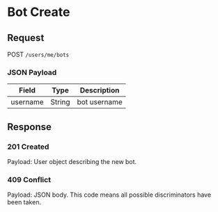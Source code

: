 # Bot Create

## Request
POST `/users/me/bots`

### JSON Payload
| Field     | Type   | Description  |
|-----------|--------|--------------|
| username  | String | bot username |

## Response
### 201 Created
Payload: User object describing the new bot.
### 409 Conflict
Payload: JSON body. This code means all possible discriminators have been taken.